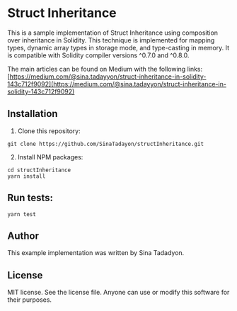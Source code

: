 # Struct Inheritance
This is a sample implementation of Struct Inheritance using composition over inheritance in Solidity. 
This technique is implemented for mapping types, dynamic array types in storage mode, and type-casting in memory. 
It is compatible with Solidity compiler versions ^0.7.0 and ^0.8.0.

The main articles can be found on Medium with the following links:<br>
[https://medium.com/@sina.tadayyon/struct-inheritance-in-solidity-143c712f9092](https://medium.com/@sina.tadayyon/struct-inheritance-in-solidity-143c712f9092)

## Installation
1. Clone this repository:
```console
git clone https://github.com/SinaTadayon/structInheritance.git 
```

2. Install NPM packages:
```console
cd structInheritance
yarn install
``` 

## Run tests:
```console
yarn test
```


## Author

This example implementation was written by Sina Tadadyon.


## License

MIT license. See the license file.
Anyone can use or modify this software for their purposes.
